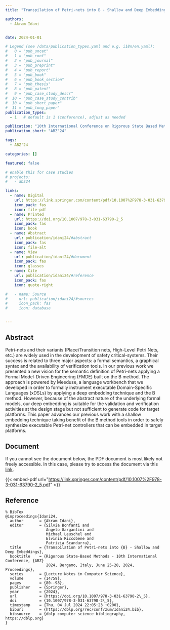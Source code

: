 ```yaml
---
title: "Transpilation of Petri-nets into B - Shallow and Deep Embeddings"

authors:
  - Akram Idani


date: 2024-01-01

# Legend (see /data/publication_types.yaml and e.g. i18n/en.yaml): 
#   0 = "pub_uncat"
#   1 = "pub_conf"
#   2 = "pub_journal"
#   3 = "pub_preprint"
#   4 = "pub_report"
#   5 = "pub_book"
#   6 = "pub_book_section"
#   7 = "pub_thesis"
#   8 = "pub_patent"
#   9 = "pub_case_study_descr"
#  10 = "pub_case_study_contrib"
#  10 = "pub_short_paper"
#  11 = "pub_long_paper"
publication_types:
  - 1   # default is 1 (conference), adjust as needed

publication: "10th International Conference on Rigorous State Based Methods (ABZ'24)"
publication_short: "ABZ'24"

tags:
  - ABZ'24

categories: []

featured: false

# enable this for case studies
# projects:
#   - abz24

links:
  - name: Digital
    url: https://link.springer.com/content/pdf/10.1007%2F978-3-031-63790-2_5.pdf
    icon_pack: fas
    icon: file-pdf
  - name: Printed
    url: https://doi.org/10.1007/978-3-031-63790-2_5
    icon_pack: fas
    icon: book
  - name: Abstract
    url: publication/idani24/#abstract
    icon_pack: fas
    icon: file-alt
  - name: View
    url: publication/idani24/#document
    icon_pack: fas
    icon: glasses
  - name: Cite
    url: publication/idani24/#reference
    icon_pack: fas
    icon: quote-right

#   - name: Source
#     url: publication/idani24/#sources
#     icon_pack: fas
#     icon: database


---
```


## Abstract

Petri-nets and their variants (Place/Transition nets, High-Level Petri Nets, etc.) are widely used in the development of safety critical-systems. Their success is related to three major aspects: a formal semantics, a graphical syntax and the availability of verification tools. In our previous work we presented a new vision for the semantic definition of Petri-nets applying a Formal Model-Driven Engineering (FMDE) built on the B method. The approach is powered by Meeduse, a language workbench that we developed in order to formally instrument executable Domain-Specific Languages (xDSLs) by applying a deep embedding technique and the B method. However, because of the abstract nature of the underlying formal models, our deep embedding is suitable for the validation and verification activities at the design stage but not sufficient to generate code for target platforms. This paper advances our previous work with a shallow embedding technique taking benefit of the B method tools in order to safely synthesize executable Petri-net controllers that can be embedded in target platforms.

## Document

If you cannot see the document below, the PDF document is most likely not freely accessible. In this case, please try to access the document via this <a href="https://link.springer.com/content/pdf/10.1007%2F978-3-031-63790-2_5.pdf">link</a>.

{{< embed-pdf url="https://link.springer.com/content/pdf/10.1007%2F978-3-031-63790-2_5.pdf" >}}

## Reference

```
% BibTex
@inproceedings{Idani24,
  author       = {Akram Idani},
  editor       = {Silvia Bonfanti and
                  Angelo Gargantini and
                  Michael Leuschel and
                  Elvinia Riccobene and
                  Patrizia Scandurra},
  title        = {Transpilation of Petri-nets into {B} - Shallow and Deep Embeddings},
  booktitle    = {Rigorous State-Based Methods - 10th International Conference, {ABZ}
                  2024, Bergamo, Italy, June 25-28, 2024, Proceedings},
  series       = {Lecture Notes in Computer Science},
  volume       = {14759},
  pages        = {80--98},
  publisher    = {Springer},
  year         = {2024},
  url          = {https://doi.org/10.1007/978-3-031-63790-2\_5},
  doi          = {10.1007/978-3-031-63790-2\_5},
  timestamp    = {Thu, 04 Jul 2024 22:05:23 +0200},
  biburl       = {https://dblp.org/rec/conf/zum/Idani24.bib},
  bibsource    = {dblp computer science bibliography, https://dblp.org}
}


```

<!-- # add information for case study papers (if available)
## Sources

- **Used formal method:**
  [ASM](/method/asm)
- **Resources and tools:**
  Asmeta

For more information, please contact the <a href ="mailto:silvia.bonfanti@unibg.it;arcaini@nii.ac.jp;angelo.gargantini@unibg.it;scandurra@unibg.it;elvinia.riccobene@unimi.it">authors</a>-->

